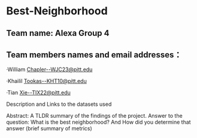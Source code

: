 # Best-Neighborhood
## Team name: Alexa Group 4
## Team members names and email addresses：
·William Chapler--WJC23@pitt.edu

·Khailil Tookas--KHT10@pitt.edu

·Tian Xie--TIX22@pitt.edu

Description and Links to the datasets used

Abstract: A TLDR summary of the findings of the project. Answer to the question: What is the best neighborhood? And How did you determine that answer (brief summary of metrics)

